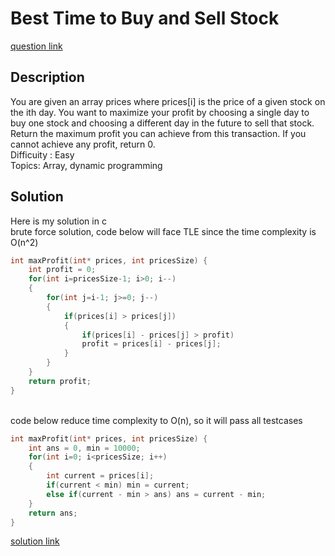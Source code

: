 # Best Time to Buy and Sell Stock 
[question link](https://140.114.85.195/problem/3](https://leetcode.com/problems/best-time-to-buy-and-sell-stock/))

## Description
You are given an array prices where prices[i] is the price of a given stock on the ith day. 
You want to maximize your profit by choosing a single day to buy one stock and choosing a different day in the future to sell that stock. 
Return the maximum profit you can achieve from this transaction. If you cannot achieve any profit, return 0.
<br>Difficuity : Easy
<br>Topics: Array, dynamic programming

## Solution
Here is my solution in c
<br>brute force solution, code below will face TLE since the time complexity is O(n^2)
```C
int maxProfit(int* prices, int pricesSize) {
    int profit = 0;
    for(int i=pricesSize-1; i>0; i--)
    {
        for(int j=i-1; j>=0; j--)
        {
            if(prices[i] > prices[j])
            {
                if(prices[i] - prices[j] > profit) 
                profit = prices[i] - prices[j];
            }
        }
    }
    return profit;
}
```
<br>code below reduce time complexity to O(n), so it will pass all testcases
```C
int maxProfit(int* prices, int pricesSize) {
    int ans = 0, min = 10000;
    for(int i=0; i<pricesSize; i++)
    {
        int current = prices[i];
        if(current < min) min = current;
        else if(current - min > ans) ans = current - min;
    }
    return ans;
}
```
[solution link](https://github.com/SJieNg123/Code-practice/blob/main/Leetcode/Problem121%20-%20Best%20Time%20to%20Buy%20and%20Sell%20Stock.c)
